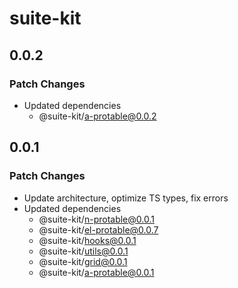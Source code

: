# suite-kit

## 0.0.2

### Patch Changes

- Updated dependencies
  - @suite-kit/a-protable@0.0.2

## 0.0.1

### Patch Changes

- Update architecture, optimize TS types, fix errors
- Updated dependencies
  - @suite-kit/n-protable@0.0.1
  - @suite-kit/el-protable@0.0.7
  - @suite-kit/hooks@0.0.1
  - @suite-kit/utils@0.0.1
  - @suite-kit/grid@0.0.1
  - @suite-kit/a-protable@0.0.1
